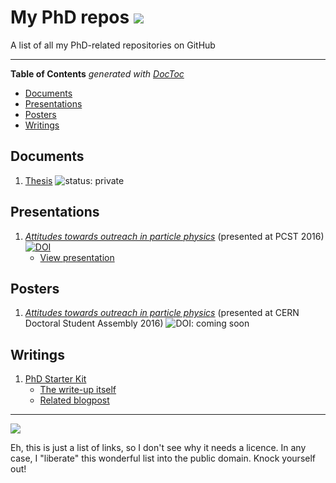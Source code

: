 # My PhD repos ![](https://img.shields.io/badge/USE-%E2%91%82%20THE%20FORKS%20%E2%91%82-green.svg)

A list of all my PhD-related repositories on GitHub

---

<!-- START doctoc generated TOC please keep comment here to allow auto update -->
<!-- DON'T EDIT THIS SECTION, INSTEAD RE-RUN doctoc TO UPDATE -->
**Table of Contents**  *generated with [DocToc](https://github.com/thlorenz/doctoc)*

- [Documents](#documents)
- [Presentations](#presentations)
- [Posters](#posters)
- [Writings](#writings)

<!-- END doctoc generated TOC please keep comment here to allow auto update -->

## Documents

1. [Thesis](https://github.com/RaoOfPhysics/Thesis) ![status: private](https://img.shields.io/badge/status-private-red.svg)

## Presentations

1. [*Attitudes towards outreach in particle physics*](https://github.com/RaoOfPhysics/201604_PCST) (presented at PCST 2016) [![DOI](https://zenodo.org/badge/doi/10.5281/zenodo.50791.svg)](http://dx.doi.org/10.5281/zenodo.50791)
    - [View presentation](https://via.hypothes.is/https://raoofphysics.github.io/201604_PCST/)

## Posters

1. [*Attitudes towards outreach in particle physics*](https://github.com/RaoOfPhysics/201605_CERN-DSA) (presented at CERN Doctoral Student Assembly 2016) ![DOI: coming soon](https://img.shields.io/badge/DOI-coming%20soon-red.svg)

## Writings

1. [PhD Starter Kit](https://github.com/RaoOfPhysics/phd-starter-kit)
    - [The write-up itself](http://raoofphysics.github.io/phd-starter-kit)
    - [Related blogpost](http://achintyarao.in/2014/12/phdchat/)

---

[![](https://img.shields.io/badge/Licence-CC0-green.svg)](https://creativecommons.org/publicdomain/zero/1.0/)

Eh, this is just a list of links, so I don't see why it needs a licence.
In any case, I "liberate" this wonderful list into the public domain.
Knock yourself out!
